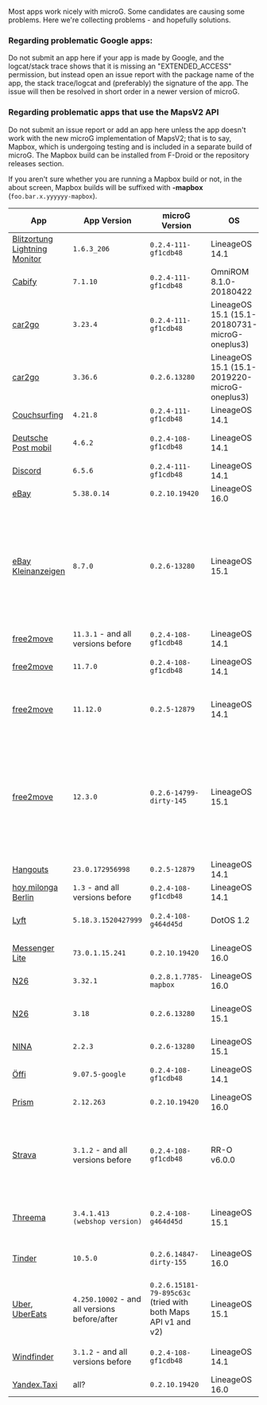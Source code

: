 Most apps work nicely with microG. Some candidates are causing some problems. Here we're collecting problems - and hopefully solutions.

### Regarding problematic Google apps:

Do not submit an app here if your app is made by Google, and the logcat/stack trace shows that it is missing an "EXTENDED_ACCESS" permission, but instead open an issue report with the package name of the app, the stack trace/logcat and (preferably) the signature of the app. The issue will then be resolved in short order in a newer version of microG.

### Regarding problematic apps that use the MapsV2 API

Do not submit an issue report or add an app here unless the app doesn't work with the new microG implementation of MapsV2; that is to say, Mapbox, which is undergoing testing and is included in a separate build of microG. The Mapbox build can be installed from F-Droid or the repository releases section. 

If you aren't sure whether you are running a Mapbox build or not, in the about screen, Mapbox builds will be suffixed with **-mapbox** (`foo.bar.x.yyyyyy-mapbox`).

| App                        | App Version     | microG Version       | OS             | Phone      | &nbsp;&nbsp;&nbsp;&nbsp;&nbsp;&nbsp;&nbsp;&nbsp;&nbsp;&nbsp;&nbsp;&nbsp;&nbsp;&nbsp;&nbsp;&nbsp;&nbsp;Problem&nbsp;&nbsp;&nbsp;&nbsp;&nbsp;&nbsp;&nbsp;&nbsp;&nbsp;&nbsp;&nbsp;&nbsp;&nbsp;&nbsp;&nbsp;&nbsp;&nbsp; | Workaround | Usable | Related issue |
|----------------------------|-----------------|----------------------|----------------|------------|---------|------------|--------|---------------|
| [Blitzortung Lightning Monitor][bo-android]              | `1.6.3_206` | `0.2.4-111-gf1cdb48` | LineageOS 14.1 | Moto G3 |     will not install, not show map    | flash mapAPI v1 before installing |  | |
| [Cabify][cabify]         | `7.1.10`        | `0.2.4-111-gf1cdb48` | OmniROM  8.1.0-20180422 | Xiaomi Redmi Note 4 | crashes with NullPointerException (right after selecting a pickup address) | | :warning: | [525][cabify-issue] | |
| [car2go][car2go]         | `3.23.4`        | `0.2.4-111-gf1cdb48` | LineageOS 15.1 (15.1-20180731-microG-oneplus3) | OnePlus 3T | Requires update of Google Play Services | :heavy_check_mark: fixed with v0.2.6.13280 | :warning: | [590][car2go-issue] | |
| [car2go][car2go]         | `3.36.6`        | `0.2.6.13280` | LineageOS 15.1 (15.1-2019220-microG-oneplus3) | OnePlus 3T | crash on startup |  | :x: | [711][car2go-issue] | |
| [Couchsurfing][cs]         | `4.21.8`        | `0.2.4-111-gf1cdb48` | LineageOS 14.1 | OnePlus 3T | 'Hangout' feature doesn't work | | :warning: | [349][cs-issue] | |
| [Deutsche Post mobil][dpm] | `4.6.2`         | `0.2.4-108-gf1cdb48` | LineageOS 14.1 | LG G3 D722 | service stations are not displayed around phone location, crashes when a search by post code or street name is carried out | | :warning: | |
| [Discord][discord] | `6.5.6`         | `0.2.4-111-gf1cdb48` | LineageOS 14.1 | OnePlus 3T | Does not register for push notifications | | :warning: | [540][discord-issue] |
| [eBay][ebay] | `5.38.0.14` | `0.2.10.19420` | LineageOS 16.0 | | Does not load any data (due to SafetyNet requirement) | | :x: | [885](https://github.com/microg/android_packages_apps_GmsCore/issues/885), [1007](https://github.com/microg/android_packages_apps_GmsCore/issues/1007)
| [eBay Kleinanzeigen][ebaykleinanzeigen] | `8.7.0`         | `0.2.6-13280` | LineageOS 15.1 | Fairphone 2 | Does not register for push notifications | Downgrade to App version 7.3.1 and it will register, but notifications will be unreliable, then re-upgrade to latest and it will work! | :heavy_check_mark: | |
| [free2move][free2move]              | `11.3.1` - and all versions before | `0.2.4-108-gf1cdb48` | LineageOS 14.1 | LG G3 D722 |map display gets crazy after some usage|  | :warning: | [406](https://github.com/microg/android_packages_apps_GmsCore/issues/406) |
| [free2move][free2move]              | `11.7.0` | `0.2.4-108-gf1cdb48` | LineageOS 14.1 | LG G3 D722 |app crashes when verhicle on the map is tapped| downgrade to 11.3.1 or below | :warning: | [406 persists](https://github.com/microg/android_packages_apps_GmsCore/issues/406) |
| [free2move][free2move]              | `11.12.0` | `0.2.5-12879` | LineageOS 14.1 | LG G3 D722 |vehicles on the map are not displayed|  | issue 406 (mentioned above) does no longer exist (: |
| [free2move][free2move]              | `12.3.0` | `0.2.6-14799-dirty-145` | LineageOS 15.1 | Xiaomi Mi6 |Sometimes vehicles on the map are not displayed| Workaround 1: Restart the App sometimes - Workaround 2: Open Google Maps and locate yourself with GPS, then reopen Free2Move | |
| [Hangouts][hangouts] | `23.0.172956998` | `0.2.5-12879` | LineageOS 14.1 | | crashes on startup | [workaround](https://github.com/microg/android_packages_apps_GmsCore/issues/72#issuecomment-303714674) | | [72](https://github.com/microg/android_packages_apps_GmsCore/issues/72) |
| [hoy milonga Berlin][hoy milonga Berlin] | `1.3` - and all versions before | `0.2.4-108-gf1cdb48` | LineageOS 14.1 | LG G3 D722 |crashes when "show map" icon is tapped|  | minor issue |  |
| [Lyft][lyft]         | `5.18.3.1520427999`        | `0.2.4-108-g464d45d` | DotOS 1.2 | Moto G5 | Display of map has issues, choosing a destination doesn't work at all without a workaround | [workaround](https://github.com/microg/android_packages_apps_GmsCore/issues/207#issuecomment-299622678) | :warning: | [207](https://github.com/microg/android_packages_apps_GmsCore/issues/207) |  
| [Messenger Lite][mlite] | `73.0.1.15.241`         | `0.2.10.19420` | LineageOS 16.0 | Xiaomi Pocophone F1 | Sometimes notification don't appear, sometimes seems to crash microg | | :warning: | |
| [N26][n26] | `3.32.1` | `0.2.8.1.7785-mapbox` | LineageOS 16.0 | Xperia XA2 | App crashes when opening the map | | :warning: | [928](https://github.com/microg/android_packages_apps_GmsCore/issues/928)
| [N26][n26]         | `3.18`        | `0.2.6.13280` | LineageOS 15.1 | Xiaomi Mi 5 gemini | No push notifications, app doesn't even register with GMS, issue 507 author got it fixed randomly but no proper solution was offered | [workaround] | :warning: | [507](https://github.com/microg/android_packages_apps_GmsCore/issues/507) |  
| [NINA][nina] | `2.2.3`         | `0.2.6-13280` | LineageOS 15.1 | Fairphone 2 | Does not register for push notifications | | :warning: | |
| [Öffi][oeffi]              | `9.07.5-google` | `0.2.4-108-gf1cdb48` | LineageOS 14.1 | LG G3 D722 |     will not install    | flash mapAPI v1 before installing | :heavy_check_mark: | |
| [Prism][prism] | `2.12.263` | `0.2.10.19420` | LineageOS 16.0 | | No push notifications | | :warning: | [906](https://github.com/microg/android_packages_apps_GmsCore/issues/906)
| [Strava][Strava] | `3.1.2` - and all versions before | `0.2.4-108-gf1cdb48` | RR-O v6.0.0 | Moto G5 | Refuses to start as Google Maps is not detected, though there is a workaround  | Add a strava widget to your home screen, tapping that allows you into the Strava app | :warning:  | |
| [Threema][Threema] | `3.4.1.413 (webshop version)` | `0.2.4-108-g464d45d` | LineageOS 15.1 | Nexus 5x, OnePlus 3T | does not register with GCM for push notifications; push token cannot be reset either, so push notifications do not work | use polling at the expense of battery consumption | :heavy_check_mark: fixed with microG v0.2.613280 | [509](https://github.com/microg/android_packages_apps_GmsCore/issues/509), [502](https://github.com/microg/android_packages_apps_GmsCore/issues/502), [439](https://github.com/microg/android_packages_apps_GmsCore/issues/439) 
| [Tinder](https://play.google.com/store/apps/details?id=com.tinder) | `10.5.0` | `0.2.6.14847-dirty-155` | LineageOS 16.0 | Pocophone F1 | Crashes to home screen upon trying to login via phone number, `android.content.ActivityNotFoundException: No Activity found to handle null` |  | :x: | [693](https://github.com/microg/android_packages_apps_GmsCore/issues/693) |
| [Uber][uber], [UberEats][ubereats] | `4.250.10002` - and all versions before/after | `0.2.6.15181-79-895c63c` (tried with both Maps API v1 and v2) | LineageOS 15.1 | Google Pixel XL | Map does not work at all. The cars stay stuck wherever they are on the map when dragging through it, making it impossible to tell where the driver is relative to the pickup. Additionally, the map itself glitches when dragging. | Has a [working version](https://github.com/microg/android_packages_apps_GmsCore/issues/994#issuecomment-580296299) | :white_check_mark: mostly fixed with microG 0.2.7.17455-**mapbox** | **[#148 (closed)][uber-issue]**, [#685][uber-issue-2], [#690][uber-issue-3], [#701][uber-issue-4] [#835][uber-issue-5]
| [Windfinder][Windfinder] | `3.1.2` - and all versions before | `0.2.4-108-gf1cdb48` | LineageOS 14.1 | LG G3 D722 |does not deliver map contents, only background map, but not map overlay, containing the wind force info e.g.  |  | minor issue  |  | 
| [Yandex.Taxi][Yandex.Taxi] | all? | `0.2.10.19420` | LineageOS 16.0 | Xiaomi Mi8 | shows map but crashes when i want to log in  |  |  | [#987][yandex-issue] | 

[bo-android]: https://play.google.com/store/apps/details?id=org.blitzortung.android.app
[cabify]: https://play.google.com/store/apps/details?id=com.cabify.rider
[cabify-issue]: https://github.com/microg/android_packages_apps_GmsCore/issues/525
[car2go]: https://play.google.com/store/apps/details?id=com.car2go
[car2go-issue]: https://github.com/microg/android_packages_apps_GmsCore/issues/590
[cs]: https://play.google.com/store/apps/details?id=com.couchsurfing.mobile.android
[cs-issue]: https://github.com/microg/android_packages_apps_GmsCore/issues/349
[oeffi]: https://play.google.com/store/apps/details?id=de.schildbach.oeffi
[dpm]: https://play.google.com/store/apps/details?id=de.deutschepost.postmobil
[discord]: https://play.google.com/store/apps/details?id=com.discord
[discord-issue]: https://github.com/microg/android_packages_apps_GmsCore/issues/540
[ebay]: https://play.google.com/store/apps/details?id=com.ebay.mobile
[ebaykleinanzeigen]: https://play.google.com/store/apps/details?id=com.ebay.kleinanzeigen
[free2move]: https://play.google.com/store/apps/details?id=com.ghm.carjump
[hangouts]: https://play.google.com/store/apps/details?id=com.google.android.talk
[hoy milonga berlin]: https://play.google.com/store/apps/details?id=com.hoy.berlin&hl=de
[Lyft]: https://play.google.com/store/apps/details?id=me.lyft.android&hl=de
[mlite]: https://play.google.com/store/apps/details?id=com.facebook.mlite
[N26]: https://play.google.com/store/apps/details?id=de.number26.android
[nina]: https://play.google.com/store/apps/details?id=de.materna.bbk.mobile.app
[prism]: https://play.google.com/store/apps/details?id=com.mobilligy.android
[Strava]: https://play.google.com/store/apps/details?id=com.strava
[Threema]: https://threema.ch/en
[uber]: https://play.google.com/store/apps/details?id=com.ubercab
[ubereats]: https://play.google.com/store/apps/details?id=com.ubercab.eats
[uber-issue]: https://github.com/microg/android_packages_apps_GmsCore/issues/148
[uber-issue-2]: https://github.com/microg/android_packages_apps_GmsCore/issues/685
[uber-issue-3]: https://github.com/microg/android_packages_apps_GmsCore/issues/690
[uber-issue-4]: https://github.com/microg/android_packages_apps_GmsCore/issues/701
[uber-issue-5]: https://github.com/microg/android_packages_apps_GmsCore/issues/835
[Windfinder]: https://play.google.com/store/apps/details?id=com.studioeleven.windfinder
[Yandex.Taxi]: https://play.google.com/store/apps/details?id=ru.yandex.taxi
[yandex-issue]: https://github.com/microg/android_packages_apps_GmsCore/issues/987